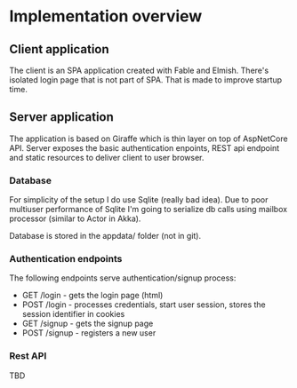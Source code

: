 # Implementation overview

## Client application

The client is an SPA application created with Fable and Elmish.
There's isolated login page that is not part of SPA. That is made to improve startup time.

## Server application

The application is based on Giraffe which is thin layer on top of AspNetCore API.
Server exposes the basic authentication enpoints, REST api endpoint and static resources to deliver client to user browser.

### Database

For simplicity of the setup I do use Sqlite (really bad idea).
Due to poor multiuser performance of Sqlite I'm going to serialize db calls using mailbox processor (similar to Actor in Akka).

Database is stored in the appdata/ folder (not in git).

### Authentication endpoints

The following endpoints serve authentication/signup process:

* GET /login - gets the login page (html)
* POST /login - processes credentials, start user session, stores the session identifier in cookies
* GET /signup - gets the signup page
* POST /signup - registers a new user

### Rest API

TBD
